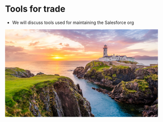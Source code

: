 # Tools for trade

- We will discuss tools used for maintaining the Salesforce org

![Sea 4](../img/cover/chromecast-sea-4.jpg)

